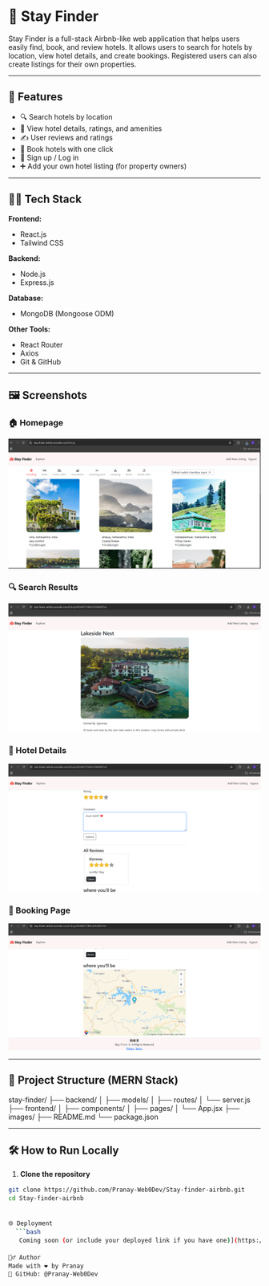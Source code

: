 # 🏨 Stay Finder

Stay Finder is a full-stack Airbnb-like web application that helps users easily find, book, and review hotels. It allows users to search for hotels by location, view hotel details, and create bookings. Registered users can also create listings for their own properties.

---

## 🚀 Features

- 🔍 Search hotels by location
- 🏨 View hotel details, ratings, and amenities
- ✍️ User reviews and ratings
- 🧾 Book hotels with one click
- 👤 Sign up / Log in
- ➕ Add your own hotel listing (for property owners)

---

## 🧑‍💻 Tech Stack

**Frontend:**
- React.js
- Tailwind CSS

**Backend:**
- Node.js
- Express.js

**Database:**
- MongoDB (Mongoose ODM)

**Other Tools:**
- React Router
- Axios
- Git & GitHub

---

## 🖼️ Screenshots

### 🏠 Homepage
![Homepage](https://github.com/Pranay-Web0Dev/Stay-finder-airbnb/blob/main/images/Screenshot%202025-06-02%20205249.png?raw=true)

### 🔍 Search Results
![Search Results](https://github.com/Pranay-Web0Dev/Stay-finder-airbnb/blob/main/images/Screenshot%202025-06-02%20205311.png?raw=true)

### 📄 Hotel Details
![Hotel Details](https://github.com/Pranay-Web0Dev/Stay-finder-airbnb/blob/main/images/Screenshot%202025-06-02%20205437.png?raw=true)

### 🧾 Booking Page
![Booking Page](https://github.com/Pranay-Web0Dev/Stay-finder-airbnb/blob/main/images/Screenshot%202025-06-02%20205458.png?raw=true)

---

## 📂 Project Structure (MERN Stack)

stay-finder/
├── backend/
│ ├── models/
│ ├── routes/
│ └── server.js
├── frontend/
│ ├── components/
│ ├── pages/
│ └── App.jsx
├── images/
├── README.md
└── package.json


---

## 🛠️ How to Run Locally

1. **Clone the repository**
```bash
git clone https://github.com/Pranay-Web0Dev/Stay-finder-airbnb.git
cd Stay-finder-airbnb


🌐 Deployment
  ```bash
   Coming soon (or include your deployed link if you have one)](https://stay-finder-airbnb.onrender.com/listings

🙋‍♂️ Author
Made with ❤️ by Pranay
🔗 GitHub: @Pranay-Web0Dev

